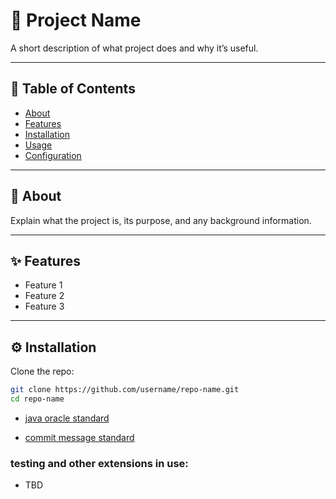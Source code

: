# 🚀 Project Name

A short description of what project does and why it’s useful.

---

## 📖 Table of Contents
- [About](#-about)
- [Features](#-features)
- [Installation](#-installation)
- [Usage](#-usage)
- [Configuration](#-configuration)

---

## 📌 About
Explain what the project is, its purpose, and any background information.

---

## ✨ Features
- Feature 1
- Feature 2
- Feature 3

---

## ⚙️ Installation

Clone the repo:
```bash
git clone https://github.com/username/repo-name.git
cd repo-name
```
- [java oracle standard](https://www.oracle.com/docs/tech/java/codeconventions.pdf)

- [commit message standard](https://www.conventionalcommits.org/en/v1.0.0/)

### testing and other extensions in use:

- TBD